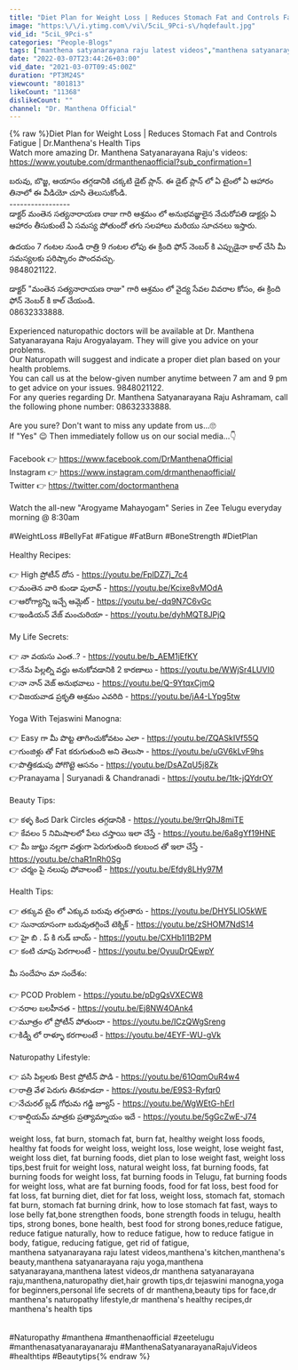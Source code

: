 ```yaml
---
title: "Diet Plan for Weight Loss | Reduces Stomach Fat and Controls Fatigue | Dr.Manthena's Health Tips"
image: "https:\/\/i.ytimg.com\/vi\/5ciL_9Pci-s\/hqdefault.jpg"
vid_id: "5ciL_9Pci-s"
categories: "People-Blogs"
tags: ["manthena satyanarayana raju latest videos","manthena satyanarayana raju","manthena"]
date: "2022-03-07T23:44:26+03:00"
vid_date: "2021-03-07T09:45:00Z"
duration: "PT3M24S"
viewcount: "801813"
likeCount: "11368"
dislikeCount: ""
channel: "Dr. Manthena Official"
---
```

{% raw %}Diet Plan for Weight Loss | Reduces Stomach Fat and Controls Fatigue | Dr.Manthena's Health Tips<br />Watch more amazing Dr. Manthena Satyanarayana Raju's videos: <a rel="nofollow" target="blank" href="https://www.youtube.com/drmanthenaofficial?sub_confirmation=1">https://www.youtube.com/drmanthenaofficial?sub_confirmation=1</a><br /><br />బరువు, బొజ్జ, ఆయాసం తగ్గడానికి చక్కటి డైట్ ప్లాన్. ఈ డైట్ ప్లాన్ లో ఏ టైంలో ఏ ఆహారం తినాలో ఈ వీడియో చూసి తెలుసుకోండి.<br />----*-------*------<br />డాక్టర్ మంతెన సత్యనారాయణ రాజు గారి ఆశ్రమం లో అనుభవజ్ఞులైన నేచురోపతి డాక్టర్లు ఏ ఆహారం తీసుకుంటే ఏ సమస్య పోతుందో తగు సలహాలు మరియు సూచనలు ఇస్తారు.<br /><br />ఉదయం 7 గంటల నుండి రాత్రి 9 గంటల లోపు ఈ క్రింది ఫోన్ నెంబర్ కి ఎప్పుడైనా కాల్ చేసి మీ సమస్యలకు పరిష్కారం పొందవచ్చు.<br />9848021122. <br /><br />డాక్టర్ &quot;మంతెన సత్యనారాయణ రాజు&quot; గారి ఆశ్రమం లో వైద్య సేవల వివరాల కోసం, ఈ క్రింది ఫోన్ నెంబర్ కి కాల్ చేయండి.<br />08632333888.<br /><br />Experienced naturopathic doctors will be available at Dr. Manthena Satyanarayana Raju Arogyalayam. They will give you advice on your problems.<br />Our Naturopath will suggest and indicate a proper diet plan based on your health problems.<br />You can call us at the below-given number anytime between 7 am and 9 pm to get advice on your issues. 9848021122.<br />For any queries regarding Dr. Manthena Satyanarayana Raju Ashramam, call the following phone number: 08632333888.<br /><br />Are you sure? Don't want to miss any update from us...🙄 <br />If &quot;Yes&quot; 😉 Then immediately follow us on our social media...👇<br /><br />Facebook 👉 <a rel="nofollow" target="blank" href="https://www.facebook.com/DrManthenaOfficial">https://www.facebook.com/DrManthenaOfficial</a><br />Instagram 👉 <a rel="nofollow" target="blank" href="https://www.instagram.com/drmanthenaofficial/">https://www.instagram.com/drmanthenaofficial/</a><br />Twitter 👉 <a rel="nofollow" target="blank" href="https://twitter.com/doctormanthena">https://twitter.com/doctormanthena</a> <br /><br />Watch the all-new &quot;Arogyame Mahayogam&quot; Series in Zee Telugu everyday morning @ 8:30am<br /><br />#WeightLoss #BellyFat #Fatigue #FatBurn #BoneStrength #DietPlan<br /><br />Healthy Recipes:<br /><br />👉 High ప్రోటీన్ దోస - <a rel="nofollow" target="blank" href="https://youtu.be/FplDZ7j_7c4">https://youtu.be/FplDZ7j_7c4</a><br />👉మంతెన వారి కుండా పులావ్ - <a rel="nofollow" target="blank" href="https://youtu.be/Kcixe8vMOdA">https://youtu.be/Kcixe8vMOdA</a><br />👉ఆరోగ్యాన్ని ఇచ్చే ఆమ్లెట్ - <a rel="nofollow" target="blank" href="https://youtu.be/-dq9N7C6vGc">https://youtu.be/-dq9N7C6vGc</a><br />👉ఇండియన్ వేజ్ మంచురియా - <a rel="nofollow" target="blank" href="https://youtu.be/dyhMQT8JPjQ">https://youtu.be/dyhMQT8JPjQ</a><br /><br />My Life Secrets:<br /><br />👉 నా వయసు ఎంత..? - <a rel="nofollow" target="blank" href="https://youtu.be/b_AEM1jEfKY">https://youtu.be/b_AEM1jEfKY</a><br />👉నేను పిల్లల్ని వద్దు అనుకోవడానికి 2 కారణాలు - <a rel="nofollow" target="blank" href="https://youtu.be/WWjSr4LUVI0">https://youtu.be/WWjSr4LUVI0</a><br />👉నా నాన్ వెజ్ అనుభవాలు - <a rel="nofollow" target="blank" href="https://youtu.be/Q-9YtqxCjmQ">https://youtu.be/Q-9YtqxCjmQ</a><br />👉విజయవాడ ప్రకృతి ఆశ్రమం ఎవరిది - <a rel="nofollow" target="blank" href="https://youtu.be/jA4-LYpg5tw">https://youtu.be/jA4-LYpg5tw</a><br /><br />Yoga With Tejaswini Manogna:<br /><br />👉 Easy గా మీ పొట్ట తాగించుకోవటం ఎలా - <a rel="nofollow" target="blank" href="https://youtu.be/ZQASkIVf55Q">https://youtu.be/ZQASkIVf55Q</a><br />👉గుంజిళ్లు తో Fat కరుగుతుంది అని తెలుసా - <a rel="nofollow" target="blank" href="https://youtu.be/uGV6kLvF9hs">https://youtu.be/uGV6kLvF9hs</a><br />👉పొత్తికడుపు పోగొట్టె ఆసనం - <a rel="nofollow" target="blank" href="https://youtu.be/DsAZqU5j8Zk">https://youtu.be/DsAZqU5j8Zk</a><br />👉Pranayama | Suryanadi &amp; Chandranadi - <a rel="nofollow" target="blank" href="https://youtu.be/1tk-jQYdrOY">https://youtu.be/1tk-jQYdrOY</a><br /><br />Beauty Tips:<br /><br />👉 కళ్ళ కింద Dark Circles తగ్గడానికి - <a rel="nofollow" target="blank" href="https://youtu.be/9rrQhJ8miTE">https://youtu.be/9rrQhJ8miTE</a><br />👉 కేవలం 5 నిమిషాలలో పేలు చస్తాయి ఇలా చేస్తే - <a rel="nofollow" target="blank" href="https://youtu.be/6a8gYf19HNE">https://youtu.be/6a8gYf19HNE</a><br />👉 మీ జుట్టు నల్లగా వత్తుగా పెరుగుతుంది కలబంద తో ఇలా చేస్తే - <a rel="nofollow" target="blank" href="https://youtu.be/chaR1nRh0Sg">https://youtu.be/chaR1nRh0Sg</a><br />👉 చర్మం పై నలుపు పోవాలంటే - <a rel="nofollow" target="blank" href="https://youtu.be/Efdy8LHy97M">https://youtu.be/Efdy8LHy97M</a><br /><br />Health Tips:<br /><br />👉 తక్కువ టైం లో ఎక్కువ బరువు తగ్గుతారు  - <a rel="nofollow" target="blank" href="https://youtu.be/DHY5LIO5kWE">https://youtu.be/DHY5LIO5kWE</a><br />👉 సునాయాసంగా బరువుతగ్గించే టెక్నిక్ - <a rel="nofollow" target="blank" href="https://youtu.be/zSHOM7NdS14">https://youtu.be/zSHOM7NdS14</a><br />👉 హై బి . ప్ కి గుడ్ బాయ్ - <a rel="nofollow" target="blank" href="https://youtu.be/CXHb1l1B2PM">https://youtu.be/CXHb1l1B2PM</a><br />👉 కంటి చూపు పెరగాలంటే - <a rel="nofollow" target="blank" href="https://youtu.be/OyuuDrQEwpY">https://youtu.be/OyuuDrQEwpY</a><br /><br />మీ సందేహం మా సందేశం:<br /><br />👉 PCOD Problem - <a rel="nofollow" target="blank" href="https://youtu.be/pDgQsVXECW8">https://youtu.be/pDgQsVXECW8</a><br />👉నరాల బలహీనత - <a rel="nofollow" target="blank" href="https://youtu.be/Ej8NW4OAnk4">https://youtu.be/Ej8NW4OAnk4</a><br />👉మూత్రం లో ప్రోటీన్ పోతుందా - <a rel="nofollow" target="blank" href="https://youtu.be/ICzQWgSreng">https://youtu.be/ICzQWgSreng</a><br />👉కిడ్నీ లో రాళ్ళూ కరగాలంటే - <a rel="nofollow" target="blank" href="https://youtu.be/4EYF-WU-gVk">https://youtu.be/4EYF-WU-gVk</a><br /><br />Naturopathy Lifestyle:<br /><br />👉 పసి పిల్లలకు Best ప్రోటీన్ పొడి - <a rel="nofollow" target="blank" href="https://youtu.be/61OqmOuR4w4">https://youtu.be/61OqmOuR4w4</a><br />👉రాత్రి వేళ పెరుగు తినకూడదా - <a rel="nofollow" target="blank" href="https://youtu.be/E9S3-Ryfqr0">https://youtu.be/E9S3-Ryfqr0</a><br />👉నేచురల్ బ్లడ్ గోధుమ గడ్డి జ్యూస్ - <a rel="nofollow" target="blank" href="https://youtu.be/WgWEtG-hErI">https://youtu.be/WgWEtG-hErI</a><br />👉కాల్షియమ్ మాత్రకు ప్రత్యామ్నాయం ఇదే - <a rel="nofollow" target="blank" href="https://youtu.be/5gGcZwE-J74">https://youtu.be/5gGcZwE-J74</a><br /><br />weight loss, fat burn, stomach fat, burn fat, healthy weight loss foods, healthy fat foods for weight loss, weight loss, lose weight, lose weight fast, weight loss diet, fat burning foods, diet plan to lose weight fast, weight loss tips,best fruit for weight loss, natural weight loss, fat burning foods, fat burning foods for weight loss, fat burning foods in Telugu, fat burning foods for weight loss, what are fat burning foods, food for fat loss, best food for fat loss, fat burning diet, diet for fat loss, weight loss, stomach fat, stomach fat burn, stomach fat burning drink, how to lose stomach fat fast, ways to lose belly fat,bone strengthen foods, bone strength foods in telugu, health tips, strong bones, bone health, best food for strong bones,reduce fatigue, reduce fatigue naturally, how to reduce fatigue, how to reduce fatigue in body, fatigue, reducing fatigue, get rid of fatigue,<br />manthena satyanarayana raju latest videos,manthena's kitchen,manthena's beauty,manthena satyanarayana raju yoga,manthena satyanarayana,manthena latest videos,dr manthena satyanarayana raju,manthena,naturopathy diet,hair growth tips,dr tejaswini manogna,yoga for beginners,personal life secrets of dr manthena,beauty tips for face,dr manthena's naturopathy lifestyle,dr manthena's healthy recipes,dr manthena's health tips<br /><br /><br />#Naturopathy #manthena #manthenaofficial #zeetelugu #manthenasatyanarayanaraju #ManthenaSatyanarayanaRajuVideos  #healthtips #Beautytips{% endraw %}
